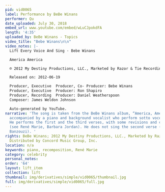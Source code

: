 ```yaml
---
pid: vid0065
label: Performance by BeBe Winans
performer: Qu
date_uploaded: July 30, 2018
embed_url: www.youtube.com/embed/wLuCJpokdFA
length: '4:35'
uploaded_by: BeBe Winans - Topics
video_title: "Bebe Winans\n\n"
video_notes: |-
  Lift Every Voice And Sing · Bebe Winans

  America America

  ℗ 2012 My Destiny Productions, LLC., Marketed by Razor & Tie Recordings. Distributed by Concord Music Group, Inc.

  Released on: 2012-06-19

  Producer, Executive  Producer, Co- Producer: Bebe Winans
  Producer, Executive  Producer: Ron Shapiro
  Producer, Recording  Producer: Daniel Weatherspoon
  Composer: James Weldon Johnson

  Auto-generated by YouTube.
narrative: 'The song is taken from the BeBe Winans album, “America, America.” He is
  accompanied by a piano and background vocalist who perform sotto voce at some points.
  He performs the first and the third verses, with some revisions and creative recomposition
  (see René Marie, Barbara Jordan). He does not sing the second verse (see Jessika
  Banzouzi). '
rights: BeBe Winans; 2012 My Destiny Productions, LLC., Marketed by Razor & Tie Recordings.
  Distributed by Concord Music Group, Inc.
location: n/a
keywords: piano, recomposition, René Marie
category: celebrity
personal_notes: 
order: '64'
layout: lift_item
collection: lift
thumbnail: img/derivatives/simple/vid0065/thumbnail.jpg
full: img/derivatives/simple/vid0065/full.jpg
---
```

